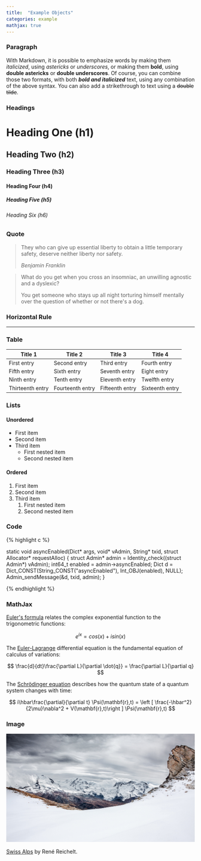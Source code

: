 ```yaml
---
title:  "Example Objects"
categories: example
mathjax: true
---
```


### Paragraph

With Markdown, it is possible to emphasize words by making them *italicized*, using *astericks* or _underscores_, or making them **bold**, using **double astericks** or __double underscores__. Of course, you can combine those two formats, with both _**bold and italicized**_ text, using any combination of the above syntax. You can also add a strikethrough to text using a ~~double tilde~~.

### Headings

# Heading One (h1)

## Heading Two (h2)

### Heading Three (h3)

#### Heading Four (h4)

##### Heading Five (h5)

###### Heading Six (h6)

### Quote

> They who can give up essential liberty to obtain a little temporary safety, deserve neither liberty nor safety.
> 
> _Benjamin Franklin_

> What do you get when you cross an insomniac, an unwilling agnostic and a dyslexic?
>
> You get someone who stays up all night torturing himself mentally over the question of whether or not there's a dog.

### Horizontal Rule

---

### Table

| Title 1          | Title 2          | Title 3         | Title 4         |
|------------------|------------------|-----------------|-----------------|
| First entry      | Second entry     | Third entry     | Fourth entry    |
| Fifth entry      | Sixth entry      | Seventh entry   | Eight entry     |
| Ninth entry      | Tenth entry      | Eleventh entry  | Twelfth entry   |
| Thirteenth entry | Fourteenth entry | Fifteenth entry | Sixteenth entry |


### Lists

#### Unordered

* First item
* Second item
* Third item
    * First nested item
    * Second nested item

#### Ordered

1. First item
2. Second item
3. Third item
    1. First nested item
    2. Second nested item

### Code

{% highlight c %}

static void asyncEnabled(Dict* args, void* vAdmin, String* txid, struct Allocator* requestAlloc)
{
    struct Admin* admin = Identity_check((struct Admin*) vAdmin);
    int64_t enabled = admin->asyncEnabled;
    Dict d = Dict_CONST(String_CONST("asyncEnabled"), Int_OBJ(enabled), NULL);
    Admin_sendMessage(&d, txid, admin);
}

{% endhighlight %}

### MathJax

[Euler's formula](https://en.wikipedia.org/wiki/Euler%27s_formula) relates the  complex exponential function to the trigonometric functions:

$$ e^{ix}=cos(x)+isin(x) $$

The [Euler-Lagrange](https://en.wikipedia.org/wiki/Lagrangian_mechanics) differential equation is the fundamental equation of calculus of variations:

$$ \frac{d}{dt}\frac{\partial L}{\partial \dot{q}} = \frac{\partial L}{\partial q} $$

The [Schrödinger equation](https://en.wikipedia.org/wiki/Schr%C3%B6dinger_equation) describes how the quantum state of a quantum system changes with time:

$$ i\hbar\frac{\partial}{\partial t} \Psi(\mathbf{r},t) = \left [ \frac{-\hbar^2}{2\mu}\nabla^2 + V(\mathbf{r},t)\right ] \Psi(\mathbf{r},t) $$

### Image

![Swiss Alps](../assets/swiss-alps.jpg)

[Swiss Alps](https://unsplash.com/photos/u0DmxB76uF4) by René Reichelt.
